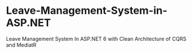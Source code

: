 # Leave-Management-System-in-ASP.NET
Leave Management System In ASP.NET 6 with Clean Architecture of CQRS and MediatR
